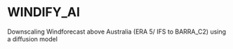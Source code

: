 # WINDIFY_AI
Downscaling Windforecast above Australia (ERA 5/ IFS to BARRA_C2) using a diffusion model

